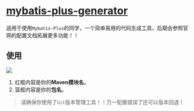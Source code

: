 #  [mybatis-plus-generator](https://github.com/leezeehowe/mybatis-plus-generator) 

适用于使用`Mybatis-Plus`的同学，一个简单易用的代码生成工具，后期会参照官网的配置文档拓展更多功能！！

## 使用

![](https://lee-img-bed.oss-cn-shenzhen.aliyuncs.com/example.png)

1. 红框内容是你的**Maven模块名**。
2. 篮框内容是你的**包名**。

> 请确保你使用了`Git`版本管理工具！！万一配置错误了还可以版本回退！
